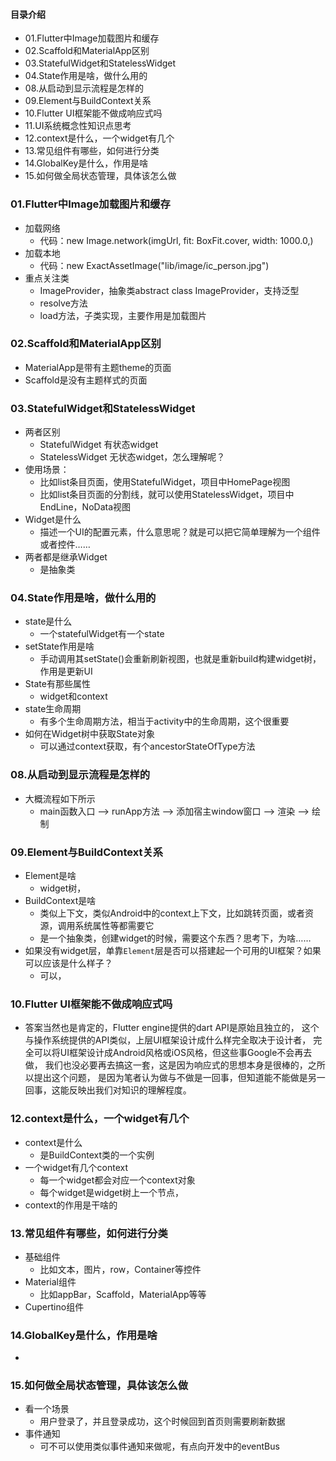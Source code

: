 #### 目录介绍
- 01.Flutter中Image加载图片和缓存
- 02.Scaffold和MaterialApp区别
- 03.StatefulWidget和StatelessWidget
- 04.State作用是啥，做什么用的
- 08.从启动到显示流程是怎样的
- 09.Element与BuildContext关系
- 10.Flutter UI框架能不做成响应式吗
- 11.UI系统概念性知识点思考
- 12.context是什么，一个widget有几个
- 13.常见组件有哪些，如何进行分类
- 14.GlobalKey是什么，作用是啥
- 15.如何做全局状态管理，具体该怎么做




### 01.Flutter中Image加载图片和缓存
- 加载网络
    - 代码：new Image.network(imgUrl, fit: BoxFit.cover, width: 1000.0,)
- 加载本地
    - 代码：new ExactAssetImage("lib/image/ic_person.jpg")
- 重点关注类
    - ImageProvider，抽象类abstract class ImageProvider<T>，支持泛型
    - resolve方法
    - load方法，子类实现，主要作用是加载图片


### 02.Scaffold和MaterialApp区别
- MaterialApp是带有主题theme的页面
- Scaffold是没有主题样式的页面



### 03.StatefulWidget和StatelessWidget
- 两者区别
    - StatefulWidget 有状态widget
    - StatelessWidget 无状态widget，怎么理解呢？
- 使用场景：
    - 比如list条目页面，使用StatefulWidget，项目中HomePage视图
    - 比如list条目页面的分割线，就可以使用StatelessWidget，项目中EndLine，NoData视图
- Widget是什么
    - 描述一个UI的配置元素，什么意思呢？就是可以把它简单理解为一个组件或者控件……
- 两者都是继承Widget
    - 是抽象类




### 04.State作用是啥，做什么用的
- state是什么
    - 一个statefulWidget有一个state
- setState作用是啥
    - 手动调用其setState()会重新刷新视图，也就是重新build构建widget树，作用是更新UI
- State有那些属性
    - widget和context
- state生命周期
    - 有多个生命周期方法，相当于activity中的生命周期，这个很重要
- 如何在Widget树中获取State对象
    - 可以通过context获取，有个ancestorStateOfType方法



### 08.从启动到显示流程是怎样的
- 大概流程如下所示
    - main函数入口 ——> runApp方法 ——>  添加宿主window窗口  ——>  渲染  ——>  绘制



### 09.Element与BuildContext关系
- Element是啥
    - widget树，
- BuildContext是啥
    - 类似上下文，类似Android中的context上下文，比如跳转页面，或者资源，调用系统属性等都需要它
    - 是一个抽象类，创建widget的时候，需要这个东西？思考下，为啥……
- 如果没有widget层，单靠`Element`层是否可以搭建起一个可用的UI框架？如果可以应该是什么样子？
    - 可以，



### 10.Flutter UI框架能不做成响应式吗
- 答案当然也是肯定的，Flutter engine提供的dart API是原始且独立的，
这个与操作系统提供的API类似，上层UI框架设计成什么样完全取决于设计者，
完全可以将UI框架设计成Android风格或iOS风格，但这些事Google不会再去做，
我们也没必要再去搞这一套，这是因为响应式的思想本身是很棒的，之所以提出这个问题，
是因为笔者认为做与不做是一回事，但知道能不能做是另一回事，这能反映出我们对知识的理解程度。



### 12.context是什么，一个widget有几个
- context是什么
    - 是BuildContext类的一个实例
- 一个widget有几个context
    - 每一个widget都会对应一个context对象
    - 每个widget是widget树上一个节点，
- context的作用是干啥的


### 13.常见组件有哪些，如何进行分类
- 基础组件
    - 比如文本，图片，row，Container等控件
- Material组件
    - 比如appBar，Scaffold，MaterialApp等等
- Cupertino组件



### 14.GlobalKey是什么，作用是啥
- 





### 15.如何做全局状态管理，具体该怎么做
- 看一个场景
    - 用户登录了，并且登录成功，这个时候回到首页则需要刷新数据
- 事件通知
    - 可不可以使用类似事件通知来做呢，有点向开发中的eventBus
















